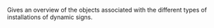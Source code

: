 Gives an overview of the objects associated with the different types of installations of dynamic signs.